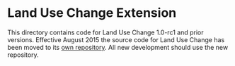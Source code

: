 # Land Use Change Extension

This directory contains code for Land Use Change 1.0-rc1 and prior versions. Effective August 2015 the source code for Land Use Change has been moved to its [own repository](https://github.com/LANDIS-II-Foundation/Extension-Land-Use-Change). All new development should use the new repository. 
